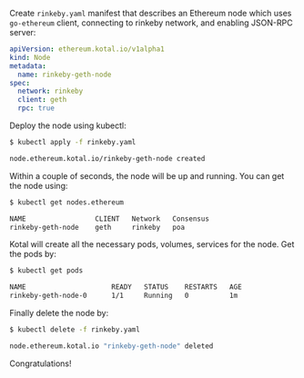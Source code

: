Create `rinkeby.yaml` manifest that describes an Ethereum node which uses `go-ethereum` client, connecting to rinkeby network, and enabling JSON-RPC server:

```yaml
apiVersion: ethereum.kotal.io/v1alpha1
kind: Node
metadata:
  name: rinkeby-geth-node
spec:
  network: rinkeby
  client: geth
  rpc: true
```

Deploy the node using kubectl:

```bash
$ kubectl apply -f rinkeby.yaml

node.ethereum.kotal.io/rinkeby-geth-node created
```

Within a couple of seconds, the node will be up and running. You can get the node using:

```bash
$ kubectl get nodes.ethereum

NAME                 CLIENT   Network   Consensus
rinkeby-geth-node    geth     rinkeby   poa
```

Kotal will create all the necessary pods, volumes, services for the node. Get the pods by:

```bash
$ kubectl get pods

NAME                     READY   STATUS    RESTARTS   AGE
rinkeby-geth-node-0      1/1     Running   0          1m
```

Finally delete the node by:

```bash
$ kubectl delete -f rinkeby.yaml

node.ethereum.kotal.io "rinkeby-geth-node" deleted
```

Congratulations!